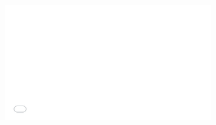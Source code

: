 <iframe width="560" height="315" src="[https://www.youtube.com/embed/VIDEO_ID](https://www.youtube.com/watch?v=lshudkVc8lg)" frameborder="0" allowfullscreen></iframe>
